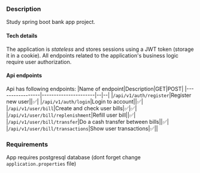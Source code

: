 ### Description
Study spring boot bank app project.
#### Tech details
The application is *stateless* and stores sessions using a JWT token (storage it in a cookie).
All endpoints related to the application's business logic require user authorization.
#### Api endpoints
Api has following endpoints:
|Name of endpoint|Description|GET|POST|
|-----------------|----------------------|--|--|
|`/api/v1/auth/register`|Register new user||:white_check_mark:|
|`/api/v1/auth/login`|Login to account||:white_check_mark:|
|`/api/v1/user/bill`|Create and check user bills|:white_check_mark:|:white_check_mark:|
|`/api/v1/user/bill/replenishment`|Refill user bill||:white_check_mark:|
|`/api/v1/user/bill/transfer`|Do a cash transfer between bills||:white_check_mark:|
|`/api/v1/user/bill/transactions`|Show user transactions|:white_check_mark:||
### Requirements
App requires postgresql database (dont forget change `application.properties` file)
